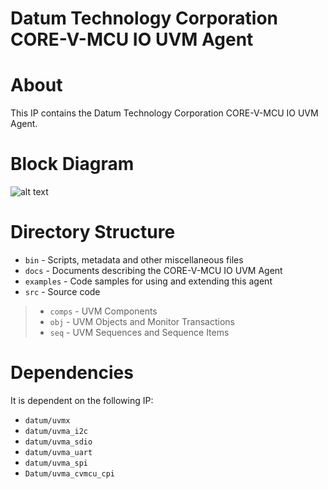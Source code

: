 # Datum Technology Corporation CORE-V-MCU IO UVM Agent

# About
This IP contains the Datum Technology Corporation CORE-V-MCU IO UVM Agent.

# Block Diagram
![alt text](./docs/agent_block_diagram.png "CORE-V-MCU IO UVM Agent Block Diagram")

# Directory Structure
* `bin` - Scripts, metadata and other miscellaneous files
* `docs` - Documents describing the CORE-V-MCU IO UVM Agent
* `examples` - Code samples for using and extending this agent
* `src` - Source code

> * `comps` - UVM Components
> * `obj` - UVM Objects and Monitor Transactions
> * `seq` - UVM Sequences and Sequence Items


# Dependencies
It is dependent on the following IP:

* `datum/uvmx`
* `datum/uvma_i2c`
* `datum/uvma_sdio`
* `datum/uvma_uart`
* `datum/uvma_spi`
* `Datum/uvma_cvmcu_cpi`